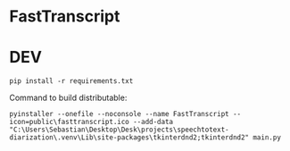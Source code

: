 # FastTranscript

# DEV

`pip install -r requirements.txt`

Command to build distributable:

`pyinstaller --onefile --noconsole --name FastTranscript --icon=public\fasttranscript.ico --add-data "C:\Users\Sebastian\Desktop\Desk\projects\speechtotext-diarization\.venv\Lib\site-packages\tkinterdnd2;tkinterdnd2" main.py`


